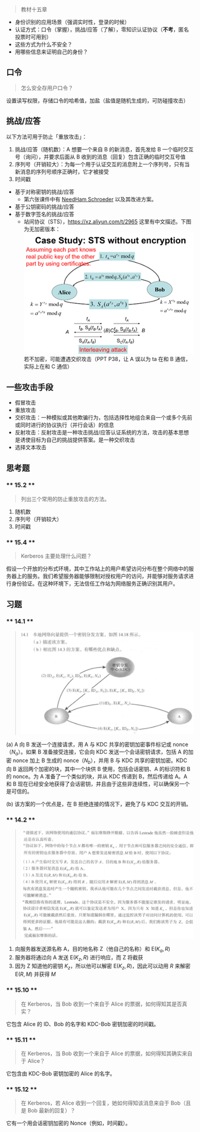 > 教材十五章


- 身份识别的应用场景（强调实时性，登录的时候）
- 认证方式：口令（掌握），挑战/应答（了解），零知识认证协议（**不考**，匿名投票时可用到）
- 这些方式为什么不安全？
- 用哪些信息来证明自己的身份？

## 口令

> 怎么安全存用户口令？

设置读写权限，存储口令的哈希值，加盐（盐值是随机生成的，可防碰撞攻击）


## 挑战/应答

以下方法可用于防止「重放攻击」：
1. 挑战/应答（随机数）：A 想要一个来自 B 的新消息，首先发给 B 一个临时交互号（询问），并要求后面从 B 收到的消息（回复）包含正确的临时交互号值
2. 序列号（开销较大）：为每一个用于认证交互的消息附上一个序列号，只有当新消息的序列号顺序正确时，它才被接受
3. 时间戳

- 基于对称密钥的挑战/应答
  - 第六张课件中有 [NeedHam Schroeder](course/cryptography/summary-application-of-symemtric-cipher?id=needham-schroeder-协议) 以及其改进方案。
- 基于公钥密码的挑战/应答
- 基于数字签名的挑战/应答
  - 站间协议（STS），https://xz.aliyun.com/t/2965 这里有中文描述。下图为无加密版本：
  ![](_images/summary-identification-1.png ':class=resizedImage')  
  若不加密，可能遭遇交织攻击（PPT P38，让 A 误以为 ta 在和 B 通信，实际上在和 C 通信）


## 一些攻击手段

- 假冒攻击
- 重放攻击
- 交织攻击：一种模拟或其他欺骗行为，包括选择性地组合来自一个或多个先前或同时进行的协议执行（并行会话）的信息
- 反射攻击：反射攻击是一种攻击挑战/应答认证系统的方法，攻击的基本思想是诱使目标为自己的挑战提供答案。是一种交织攻击
- 选择文本攻击

## 思考题

<!-- tabs:start -->

### ** 15.2 **

> 列出三个常用的防止重放攻击的方法。

1. 随机数
2. 序列号（开销较大）
3. 时间戳

### ** 15.4 **

> Kerberos 主要处理什么问题？

假设一个开放的分布式环境，其中工作站上的用户希望访问分布在整个网络中的服务器上的服务。我们希望服务器能够限制对授权用户的访问，并能够对服务请求进行身份验证。在这种环境下，无法信任工作站为网络服务正确识别其用户。

<!-- tabs:end -->


## 习题

<!-- tabs:start -->

### ** 14.1 **

> ![](_images/summary-identification-2.png ':class=resizedImage')

(a) A 向 B 发送一个连接请求，用 A 与 KDC 共享的密钥加密事件标记或 nonce（$N_a$）。如果 B 准备接受连接，它会向 KDC 发送一个会话密钥请求，包括 A 的加密 nonce 加上 B 生成的 nonce（$N_b$），并用 B 与 KDC 共享的密钥加密。KDC 向 B 返回两个加密的块，其中一个块供 B 使用，包括会话密钥、A 的标识符和 B 的 nonce。为 A 准备了一个类似的块，并从 KDC 传递到 B，然后传递给 A。A 和 B 现在已经安全地获得了会话密钥，并且由于这些非连续性，可以确保另一个是可信的。

(b) 该方案的一个优点是，在 B 拒绝连接的情况下，避免了与 KDC 交互的开销。

### ** 14.2 **

> ![](_images/summary-identification-3.png ':class=resizedImage')

1. 向服务器发送源名称 A，目的地名称 Z（他自己的名称）和 $\mathrm{E}(K_{a}, R)$
2. 服务器将通过向 A 发送 $\mathrm{E}(K_{z}, R)$ 进行响应，而 Z 将截获
3. 因为 Z 知道他的密钥 $K_{z}$，所以他可以解密 $\mathrm{E}(K_{z}, R)$，因此可以动用 $R$ 来解密 $\mathrm{E}(R, M)$ 并获得 $M$

### ** 15.10 **

> 在 Kerberos，当 Bob 收到一个来自于 Alice 的票据，如何得知其是否真实？

它包含 Alice 的 ID、Bob 的名字和 KDC-Bob 密钥加密的时间戳。

### ** 15.11 **

> 在 Kerberos，当 Bob 收到一个来自于 Alice 的票据，如何得知其确实来自于 Alice？

它包含由 KDC-Bob 密钥加密的 Alice 的名字。

### ** 15.12 **

> 在 Kerberos，若 Alice 收到一个回复，她如何得知该消息来自于 Bob（且是 Bob 最新的回复）？

它有一个用会话密钥加密的 Nonce（例如，时间戳）。

<!-- tabs:end -->
